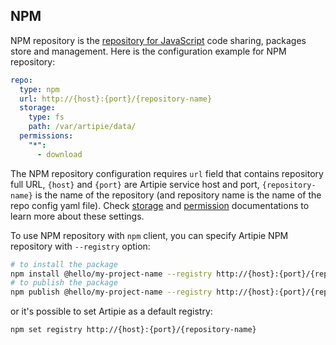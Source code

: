 ## NPM

NPM repository is the [repository for JavaScript](https://www.npmjs.com/) code sharing, packages
store and management. Here is the configuration example for NPM repository:

```yaml
repo:
  type: npm
  url: http://{host}:{port}/{repository-name}
  storage:
    type: fs
    path: /var/artipie/data/
  permissions:
    "*":
      - download
```

The NPM repository configuration requires `url` field that contains repository full URL,
`{host}` and `{port}` are Artipie service host and port, `{repository-name}`
is the name of the repository (and repository name is the name of the repo config yaml file). Check
[storage](./Configuration-Storage) and [permission](./Configuration-Repository-Permissions)
documentations to learn more about these settings.

To use NPM repository with `npm` client, you can specify Artipie NPM repository with `--registry` option:
```bash
# to install the package
npm install @hello/my-project-name --registry http://{host}:{port}/{repository-name}
# to publish the package
npm publish @hello/my-project-name --registry http://{host}:{port}/{repository-name}
```
or it's possible to set Artipie as a default registry:
```bash
npm set registry http://{host}:{port}/{repository-name}
```